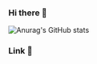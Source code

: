 ### Hi there 👋
![Anurag's GitHub stats](https://github-readme-stats.vercel.app/api?username=ihj04982&show_icons=true&theme=radical)

### Link 🔗


<!--
**ihj04982/ihj04982** is a ✨ _special_ ✨ repository because its `README.md` (this file) appears on your GitHub profile.
[![Solved.ac Profile](http://mazassumnida.wtf/api/generate_badge?boj=yoon828990)](https://solved.ac/dmnnmd)<br/>

Here are some ideas to get you started:

- 🔭 I’m currently working on ...
- 🌱 I’m currently learning ...
- 👯 I’m looking to collaborate on ...
- 🤔 I’m looking for help with ...
- 💬 Ask me about ...
- 📫 How to reach me: ...
- 😄 Pronouns: ...
- ⚡ Fun fact: ...
-->
